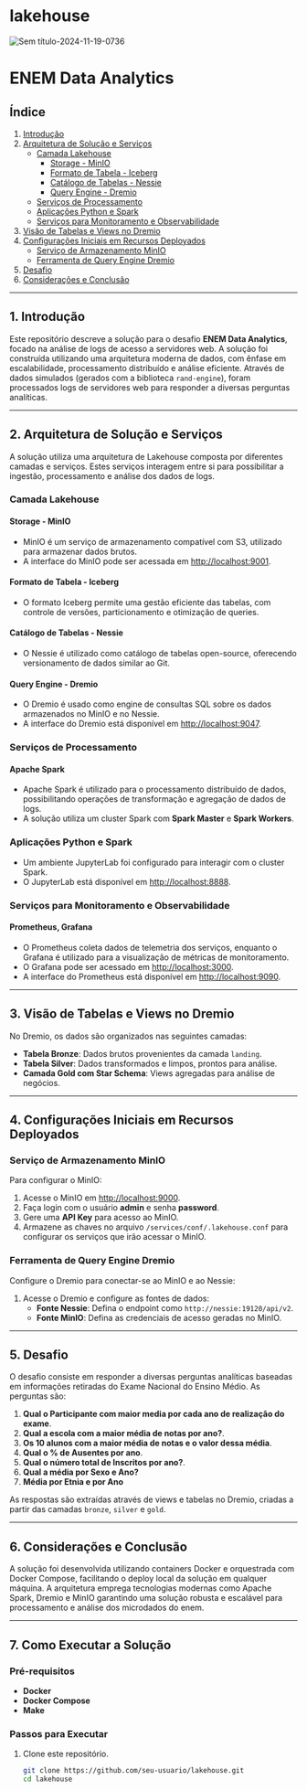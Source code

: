 # lakehouse
![Sem título-2024-11-19-0736](https://github.com/user-attachments/assets/6c2702e3-e557-402c-9cec-15d28b59619b)

# ENEM Data Analytics

## Índice

1. [Introdução](#introdução)
2. [Arquitetura de Solução e Serviços](#arquitetura-de-solução-e-serviços)
   - [Camada Lakehouse](#camada-lakehouse)
     - [Storage - MinIO](#storage---minio)
     - [Formato de Tabela - Iceberg](#formato-de-tabela---iceberg)
     - [Catálogo de Tabelas - Nessie](#catálogo-de-tabelas---nessie)
     - [Query Engine - Dremio](#query-engine---dremio)
   - [Serviços de Processamento](#serviços-de-processamento)
   - [Aplicações Python e Spark](#aplicações-python-e-spark)
   - [Serviços para Monitoramento e Observabilidade](#serviços-para-monitoramento-e-observabilidade)
3. [Visão de Tabelas e Views no Dremio](#visão-de-tabelas-e-views-no-dremio)
4. [Configurações Iniciais em Recursos Deployados](#configurações-iniciais-em-recursos-deployados)
   - [Serviço de Armazenamento MinIO](#serviço-de-armazenamento-minio)
   - [Ferramenta de Query Engine Dremio](#ferramenta-de-query-engine-dremio)
5. [Desafio](#desafio)
6. [Considerações e Conclusão](#considerações-e-conclusão)

---

## 1. Introdução

Este repositório descreve a solução para o desafio **ENEM Data Analytics**, focado na análise de logs de acesso a servidores web. A solução foi construída utilizando uma arquitetura moderna de dados, com ênfase em escalabilidade, processamento distribuído e análise eficiente. Através de dados simulados (gerados com a biblioteca `rand-engine`), foram processados logs de servidores web para responder a diversas perguntas analíticas.

---

## 2. Arquitetura de Solução e Serviços

A solução utiliza uma arquitetura de Lakehouse composta por diferentes camadas e serviços. Estes serviços interagem entre si para possibilitar a ingestão, processamento e análise dos dados de logs.

### Camada Lakehouse

#### **Storage - MinIO**
- MinIO é um serviço de armazenamento compatível com S3, utilizado para armazenar dados brutos.
- A interface do MinIO pode ser acessada em [http://localhost:9001](http://localhost:9001).

#### **Formato de Tabela - Iceberg**
- O formato Iceberg permite uma gestão eficiente das tabelas, com controle de versões, particionamento e otimização de queries.

#### **Catálogo de Tabelas - Nessie**
- O Nessie é utilizado como catálogo de tabelas open-source, oferecendo versionamento de dados similar ao Git.

#### **Query Engine - Dremio**
- O Dremio é usado como engine de consultas SQL sobre os dados armazenados no MinIO e no Nessie.
- A interface do Dremio está disponível em [http://localhost:9047](http://localhost:9047).

### Serviços de Processamento

#### **Apache Spark**
- Apache Spark é utilizado para o processamento distribuído de dados, possibilitando operações de transformação e agregação de dados de logs.
- A solução utiliza um cluster Spark com **Spark Master** e **Spark Workers**.

### Aplicações Python e Spark

- Um ambiente JupyterLab foi configurado para interagir com o cluster Spark.
- O JupyterLab está disponível em [http://localhost:8888](http://localhost:8888).
  
### Serviços para Monitoramento e Observabilidade

#### **Prometheus, Grafana**
- O Prometheus coleta dados de telemetria dos serviços, enquanto o Grafana é utilizado para a visualização de métricas de monitoramento.
- O Grafana pode ser acessado em [http://localhost:3000](http://localhost:3000).
- A interface do Prometheus está disponível em [http://localhost:9090](http://localhost:9090).

---

## 3. Visão de Tabelas e Views no Dremio

No Dremio, os dados são organizados nas seguintes camadas:

- **Tabela Bronze**: Dados brutos provenientes da camada `landing`.
- **Tabela Silver**: Dados transformados e limpos, prontos para análise.
- **Camada Gold com Star Schema**: Views agregadas para análise de negócios.

---

## 4. Configurações Iniciais em Recursos Deployados

### Serviço de Armazenamento MinIO

Para configurar o MinIO:

1. Acesse o MinIO em [http://localhost:9000](http://localhost:9000).
2. Faça login com o usuário **admin** e senha **password**.
3. Gere uma **API Key** para acesso ao MinIO.
4. Armazene as chaves no arquivo `/services/conf/.lakehouse.conf` para configurar os serviços que irão acessar o MinIO.

### Ferramenta de Query Engine Dremio

Configure o Dremio para conectar-se ao MinIO e ao Nessie:

1. Acesse o Dremio e configure as fontes de dados:
   - **Fonte Nessie**: Defina o endpoint como `http://nessie:19120/api/v2`.
   - **Fonte MinIO**: Defina as credenciais de acesso geradas no MinIO.
---

## 5. Desafio

O desafio consiste em responder a diversas perguntas analíticas baseadas em informações retiradas do Exame Nacional do Ensino Médio. As perguntas são:

1. **Qual o Participante com maior media por cada ano de realização do exame**.
2. **Qual a escola com a maior média de notas por ano?**.
3. **Os 10 alunos com a maior média de notas e o valor dessa média**.
4. **Qual o % de Ausentes por ano**.
5. **Qual o número total de Inscritos por ano?**.
6. **Qual a média por Sexo e Ano?**
7. **Média por Etnia e por Ano**

As respostas são extraídas através de views e tabelas no Dremio, criadas a partir das camadas `bronze`, `silver` e `gold`.

---

## 6. Considerações e Conclusão

A solução foi desenvolvida utilizando containers Docker e orquestrada com Docker Compose, facilitando o deploy local da solução em qualquer máquina. A arquitetura emprega tecnologias modernas como Apache Spark, Dremio e MinIO garantindo uma solução robusta e escalável para processamento e análise dos microdados do enem.

---

## 7. Como Executar a Solução

### Pré-requisitos

- **Docker**
- **Docker Compose**
- **Make**

### Passos para Executar

1. Clone este repositório.

   ```bash
   git clone https://github.com/seu-usuario/lakehouse.git
   cd lakehouse
